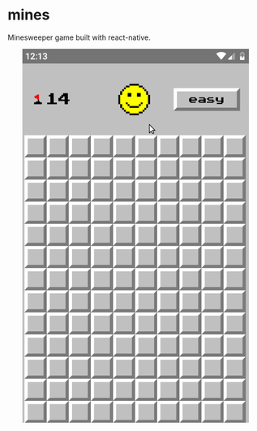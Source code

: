 # mines

Minesweeper game built with react-native.

<p align="center">
  <img src="mines-demo.gif" alt="Minesweeper demo"/>
</p>
